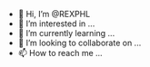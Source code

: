- 👋 Hi, I’m @REXPHL
- 👀 I’m interested in ...
- 🌱 I’m currently learning ...
- 💞️ I’m looking to collaborate on ...
- 📫 How to reach me ...

<!---
REXPHL/REXPHL is a ✨ special ✨ repository because its `README.md` (this file) appears on your GitHub profile.
You can click the Preview link to take a look at your changes.
--->
